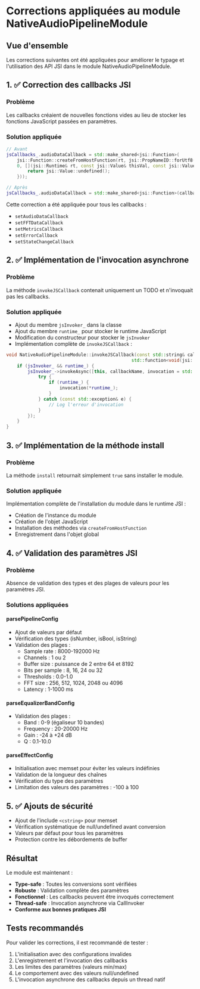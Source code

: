 # Corrections appliquées au module NativeAudioPipelineModule

## Vue d'ensemble
Les corrections suivantes ont été appliquées pour améliorer le typage et l'utilisation des API JSI dans le module NativeAudioPipelineModule.

## 1. ✅ Correction des callbacks JSI

### Problème
Les callbacks créaient de nouvelles fonctions vides au lieu de stocker les fonctions JavaScript passées en paramètres.

### Solution appliquée
```cpp
// Avant
jsCallbacks_.audioDataCallback = std::make_shared<jsi::Function>(
    jsi::Function::createFromHostFunction(rt, jsi::PropNameID::forUtf8(rt, "audioDataCallback"),
    0, [](jsi::Runtime& rt, const jsi::Value& thisVal, const jsi::Value* args, size_t count) -> jsi::Value {
        return jsi::Value::undefined();
    }));

// Après
jsCallbacks_.audioDataCallback = std::make_shared<jsi::Function>(callback);
```

Cette correction a été appliquée pour tous les callbacks :
- `setAudioDataCallback`
- `setFFTDataCallback`
- `setMetricsCallback`
- `setErrorCallback`
- `setStateChangeCallback`

## 2. ✅ Implémentation de l'invocation asynchrone

### Problème
La méthode `invokeJSCallback` contenait uniquement un TODO et n'invoquait pas les callbacks.

### Solution appliquée
- Ajout du membre `jsInvoker_` dans la classe
- Ajout du membre `runtime_` pour stocker le runtime JavaScript
- Modification du constructeur pour stocker le `jsInvoker`
- Implémentation complète de `invokeJSCallback` :

```cpp
void NativeAudioPipelineModule::invokeJSCallback(const std::string& callbackName,
                                               std::function<void(jsi::Runtime&)> invocation) {
    if (jsInvoker_ && runtime_) {
        jsInvoker_->invokeAsync([this, callbackName, invocation = std::move(invocation)]() {
            try {
                if (runtime_) {
                    invocation(*runtime_);
                }
            } catch (const std::exception& e) {
                // Log l'erreur d'invocation
            }
        });
    }
}
```

## 3. ✅ Implémentation de la méthode install

### Problème
La méthode `install` retournait simplement `true` sans installer le module.

### Solution appliquée
Implémentation complète de l'installation du module dans le runtime JSI :
- Création de l'instance du module
- Création de l'objet JavaScript
- Installation des méthodes via `createFromHostFunction`
- Enregistrement dans l'objet global

## 4. ✅ Validation des paramètres JSI

### Problème
Absence de validation des types et des plages de valeurs pour les paramètres JSI.

### Solutions appliquées

#### parsePipelineConfig
- Ajout de valeurs par défaut
- Vérification des types (isNumber, isBool, isString)
- Validation des plages :
  - Sample rate : 8000-192000 Hz
  - Channels : 1 ou 2
  - Buffer size : puissance de 2 entre 64 et 8192
  - Bits per sample : 8, 16, 24 ou 32
  - Thresholds : 0.0-1.0
  - FFT size : 256, 512, 1024, 2048 ou 4096
  - Latency : 1-1000 ms

#### parseEqualizerBandConfig
- Validation des plages :
  - Band : 0-9 (égaliseur 10 bandes)
  - Frequency : 20-20000 Hz
  - Gain : -24 à +24 dB
  - Q : 0.1-10.0

#### parseEffectConfig
- Initialisation avec memset pour éviter les valeurs indéfinies
- Validation de la longueur des chaînes
- Vérification du type des paramètres
- Limitation des valeurs des paramètres : -100 à 100

## 5. ✅ Ajouts de sécurité

- Ajout de l'include `<cstring>` pour memset
- Vérification systématique de null/undefined avant conversion
- Valeurs par défaut pour tous les paramètres
- Protection contre les débordements de buffer

## Résultat

Le module est maintenant :
- **Type-safe** : Toutes les conversions sont vérifiées
- **Robuste** : Validation complète des paramètres
- **Fonctionnel** : Les callbacks peuvent être invoqués correctement
- **Thread-safe** : Invocation asynchrone via CallInvoker
- **Conforme aux bonnes pratiques JSI**

## Tests recommandés

Pour valider les corrections, il est recommandé de tester :
1. L'initialisation avec des configurations invalides
2. L'enregistrement et l'invocation des callbacks
3. Les limites des paramètres (valeurs min/max)
4. Le comportement avec des valeurs null/undefined
5. L'invocation asynchrone des callbacks depuis un thread natif